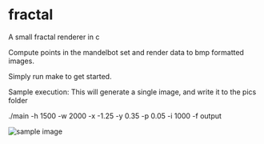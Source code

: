 # fractal
A small fractal renderer in c

Compute points in the mandelbot set and render data to bmp formatted images.

Simply run make to get started.

Sample execution: 
This will generate a single image, and write it to the pics folder

./main -h 1500 -w 2000 -x -1.25 -y 0.35 -p 0.05 -i 1000 -f output

![sample image](https://github.com/tavdog/fractal/blob/main/sample.png)

